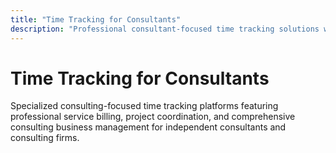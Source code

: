 ```yaml
---
title: "Time Tracking for Consultants"
description: "Professional consultant-focused time tracking solutions with billing automation, project management, and specialized consulting workflow optimization"
---
```


# Time Tracking for Consultants

Specialized consulting-focused time tracking platforms featuring professional service billing, project coordination, and comprehensive consulting business management for independent consultants and consulting firms.